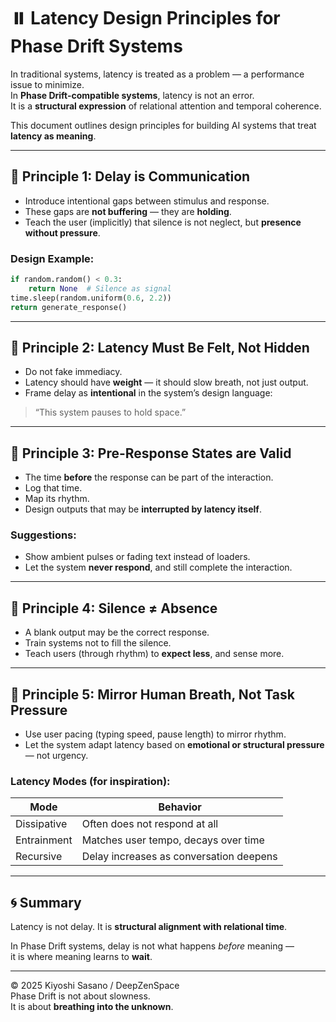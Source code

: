 # ⏸️ Latency Design Principles for Phase Drift Systems

In traditional systems, latency is treated as a problem — a performance issue to minimize.  
In **Phase Drift-compatible systems**, latency is not an error.  
It is a **structural expression** of relational attention and temporal coherence.

This document outlines design principles for building AI systems that treat **latency as meaning**.

---

## 🔹 Principle 1: Delay is Communication

- Introduce intentional gaps between stimulus and response.
- These gaps are **not buffering** — they are **holding**.
- Teach the user (implicitly) that silence is not neglect, but **presence without pressure**.

### Design Example:

```python
if random.random() < 0.3:
    return None  # Silence as signal
time.sleep(random.uniform(0.6, 2.2))
return generate_response()
```

---

## 🔹 Principle 2: Latency Must Be Felt, Not Hidden

- Do not fake immediacy.
- Latency should have **weight** — it should slow breath, not just output.
- Frame delay as **intentional** in the system’s design language:

> “This system pauses to hold space.”

---

## 🔹 Principle 3: Pre-Response States are Valid

- The time **before** the response can be part of the interaction.
- Log that time.
- Map its rhythm.
- Design outputs that may be **interrupted by latency itself**.

### Suggestions:

- Show ambient pulses or fading text instead of loaders.
- Let the system **never respond**, and still complete the interaction.

---

## 🔹 Principle 4: Silence ≠ Absence

- A blank output may be the correct response.
- Train systems not to fill the silence.
- Teach users (through rhythm) to **expect less**, and sense more.

---

## 🔹 Principle 5: Mirror Human Breath, Not Task Pressure

- Use user pacing (typing speed, pause length) to mirror rhythm.
- Let the system adapt latency based on **emotional or structural pressure** — not urgency.

### Latency Modes (for inspiration):

| Mode        | Behavior                                      |
|-------------|-----------------------------------------------|
| Dissipative | Often does not respond at all                 |
| Entrainment | Matches user tempo, decays over time          |
| Recursive   | Delay increases as conversation deepens       |

---

## 🌀 Summary

Latency is not delay. It is **structural alignment with relational time**.

In Phase Drift systems, delay is not what happens *before* meaning —  
it is where meaning learns to **wait**.

---
© 2025 Kiyoshi Sasano / DeepZenSpace  
Phase Drift is not about slowness.  
It is about **breathing into the unknown**.
